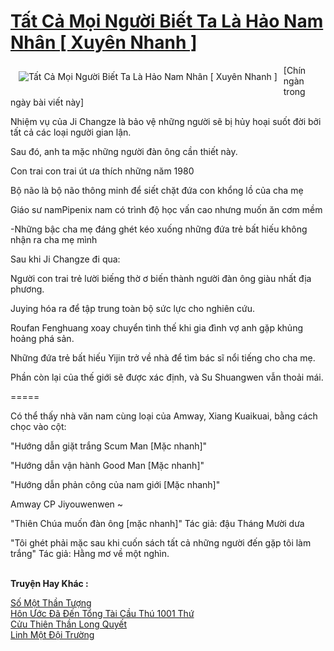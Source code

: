 <a href="https://truyentiki.com/tat-ca-moi-nguoi-biet-ta-la-hao-nam-nhan-xuyen-nhanh.31761/" title="Tất Cả Mọi Người Biết Ta Là Hảo Nam Nhân [ Xuyên Nhanh ]"><h1>Tất Cả Mọi Người Biết Ta Là Hảo Nam Nhân [ Xuyên Nhanh ]</h1></a><div style="display:table"><img align="right" style="float: left; padding: 10px;" src="https://truyentiki.com/a/img/str/src/31761.jpg" alt="Tất Cả Mọi Người Biết Ta Là Hảo Nam Nhân [ Xuyên Nhanh ]">[Chín ngàn trong ngày bài viết này] <p></p> Nhiệm vụ của Ji Changze là bảo vệ những người sẽ bị hủy hoại suốt đời bởi tất cả các loại người gian lận. <p></p> Sau đó, anh ta mặc những người đàn ông cần thiết này. <p></p> Con trai con trai út ưa thích những năm 1980 <p></p> Bộ não là bộ não thông minh để siết chặt đứa con khổng lồ của cha mẹ <p></p> Giáo sư namPipenix nam có trình độ học vấn cao nhưng muốn ăn cơm mềm <p></p> -Những bậc cha mẹ đáng ghét kéo xuống những đứa trẻ bất hiếu không nhận ra cha mẹ mình <p></p> Sau khi Ji Changze đi qua: <p></p> Người con trai trẻ lười biếng thờ ơ biến thành người đàn ông giàu nhất địa phương. <p></p> Juying hóa ra để tập trung toàn bộ sức lực cho nghiên cứu. <p></p> Roufan Fenghuang xoay chuyển tình thế khi gia đình vợ anh gặp khủng hoảng phá sản. <p></p> Những đứa trẻ bất hiếu Yijin trở về nhà để tìm bác sĩ nổi tiếng cho cha mẹ. <p></p> Phần còn lại của thế giới sẽ được xác định, và Su Shuangwen vẫn thoải mái. <p></p> ===== <p></p> Có thể thấy nhà văn nam cùng loại của Amway, Xiang Kuaikuai, bằng cách chọc vào cột: <p></p> "Hướng dẫn giặt trắng Scum Man [Mặc nhanh]" <p></p> "Hướng dẫn vận hành Good Man [Mặc nhanh]" <p></p> "Hướng dẫn phản công của nam giới [Mặc nhanh]" <p></p> Amway CP Jiyouwenwen ~ <p></p> "Thiên Chúa muốn đàn ông [mặc nhanh]" Tác giả: đậu Tháng Mười dưa <p></p> "Tôi ghét phải mặc sau khi cuốn sách tất cả những người đến gặp tôi làm trắng" Tác giả: Hằng mơ về một nghìn.</div><p><br><b>Truyện Hay Khác :</b></p><a href="https://truyentiki.com/so-mot-than-tuong.31760/" alt="Số Một Thần Tượng">Số Một Thần Tượng</a><br/><a href="https://github.com/nownovels/top500/tree/master/truyenhay/33800/" alt="Hôn Ước Đã Đến Tổng Tài Cầu Thú 1001 Thứ">Hôn Ước Đã Đến Tổng Tài Cầu Thú 1001 Thứ</a><br/><a href="https://github.com/nownovels/truyenhay/tree/master/truyenhay/30758/README.md" alt="Cửu Thiên Thần Long Quyết">Cửu Thiên Thần Long Quyết</a><br/><a href="https://github.com/nownovels/truyenhay/tree/master/truyenhay/30608/README.md" alt="Linh Một Đội Trường">Linh Một Đội Trường</a><br/>